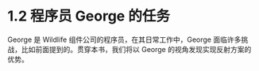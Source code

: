 # 1.2 程序员 George 的任务

George 是 Wildlife 组件公司的程序员，在其日常工作中，George 面临许多挑战，比如前面提到的。贯穿本书，我们将以 George 的视角发现实现反射方案的优势。